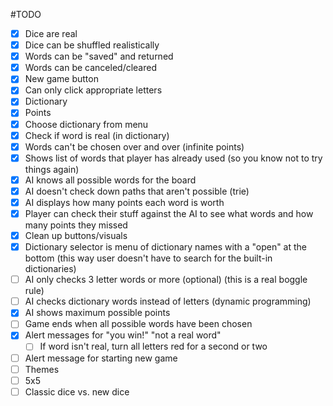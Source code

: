 #TODO

- [x] Dice are real
- [x] Dice can be shuffled realistically
- [x] Words can be "saved" and returned
- [x] Words can be canceled/cleared
- [x] New game button
- [x] Can only click appropriate letters
- [x] Dictionary
- [x] Points
- [x] Choose dictionary from menu
- [x] Check if word is real (in dictionary)
- [x] Words can't be chosen over and over (infinite points)
- [x] Shows list of words that player has already used (so you know not to try things again)
- [x] AI knows all possible words for the board
- [x] AI doesn't check down paths that aren't possible (trie)
- [x] AI displays how many points each word is worth
- [x] Player can check their stuff against the AI to see what words and how many points they missed
- [x] Clean up buttons/visuals
- [x] Dictionary selector is menu of dictionary names with a "open" at the bottom (this way user doesn't have to search for the built-in dictionaries)
- [ ] AI only checks 3 letter words or more (optional) (this is a real boggle rule)
- [ ] AI checks dictionary words instead of letters (dynamic programming)
- [x] AI shows maximum possible points
- [ ] Game ends when all possible words have been chosen
- [x] Alert messages for "you win!" "not a real word"
    - [ ] If word isn't real, turn all letters red for a second or two
- [ ] Alert message for starting new game
- [ ] Themes
- [ ] 5x5
- [ ] Classic dice vs. new dice
